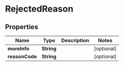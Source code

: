 
# RejectedReason

## Properties
Name | Type | Description | Notes
------------ | ------------- | ------------- | -------------
**moreInfo** | **String** |  |  [optional]
**reasonCode** | **String** |  |  [optional]



